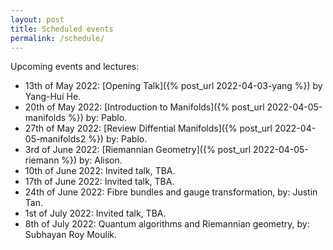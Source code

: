 ```yaml
---
layout: post
title: Scheduled events
permalink: /schedule/
---
```


Upcoming events and lectures: 

- 13th of May 2022: [Opening Talk]({% post_url 2022-04-03-yang %}) by Yang-Hui He.
- 20th of May 2022: [Introduction to Manifolds]({% post_url 2022-04-05-manifolds %}) by: Pablo.
- 27th of May 2022: [Review Diffential Manifolds]({% post_url 2022-04-05-manifolds2 %}) by: Pablo.
- 3rd of June 2022: [Riemannian Geometry]({% post_url 2022-04-05-riemann %}) by: Alison.
- 10th of June 2022: Invited talk, TBA.
- 17th of June 2022: Invited talk, TBA.
- 24th of June 2022: Fibre bundles and gauge transformation, by: Justin Tan.
- 1st of July 2022: Invited talk, TBA.
- 8th of July 2022: Quantum algorithms and Riemannian geometry, by: Subhayan Roy Moulik.